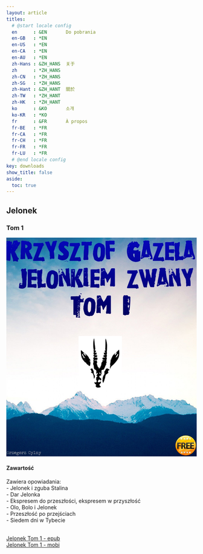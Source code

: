 ```yaml
---
layout: article
titles:
  # @start locale config
  en      : &EN       Do pobrania
  en-GB   : *EN
  en-US   : *EN
  en-CA   : *EN
  en-AU   : *EN
  zh-Hans : &ZH_HANS  关于
  zh      : *ZH_HANS
  zh-CN   : *ZH_HANS
  zh-SG   : *ZH_HANS
  zh-Hant : &ZH_HANT  關於
  zh-TW   : *ZH_HANT
  zh-HK   : *ZH_HANT
  ko      : &KO       소개
  ko-KR   : *KO
  fr      : &FR       À propos
  fr-BE   : *FR
  fr-CA   : *FR
  fr-CH   : *FR
  fr-FR   : *FR
  fr-LU   : *FR
  # @end locale config
key: downloads
show_title: false
aside:
  toc: true
---
```


## Jelonek 

### Tom 1 


<div class="item">
  <div class="item__image">
    <img class="image image--lg" src="/assets/images/JELONEK_flatecover.jpg"/>
  </div>
  <div class="item__content">
    <div class="item__header">
      <h4>Zawartość</h4>
    </div>
    <div class="item__description">
      <p> Zawiera opowiadania: <br>
          - Jelonek i zguba Stalina <br>
          - Dar Jelonka <br>
          - Ekspresem do przeszłości, ekspresem w przyszłość <br>
          - Olo, Bolo i Jelonek <br>
          - Przeszłość po przejściach <br>
          - Siedem dni w Tybecie <br>
      </p>
    </div>
  </div>
</div>

<br>

<div class="grid">
  <div class="cell cell--5">
  <a class="button button--success button--rounded button--lg" href="https://drive.google.com/file/d/1bCR7xccMowMEUKl2K3tHdQjk5aIEz7gN/view?usp=sharing" target="_blank"><i class="fas fa-download"></i> Jelonek Tom 1 - epub </a>
  </div>
<div class="cell cell--2"></div>
  <div class="cell cell--5">
  <a class="button button--success button--rounded button--lg" href="https://drive.google.com/file/d/1SaS5kRl0DyvSA9mGkeXnJNKO4dO4ee5g/view?usp=sharing" target="_blank"><i class="fas fa-download"></i> Jelonek Tom 1 - mobi </a>
  </div>

</div>



